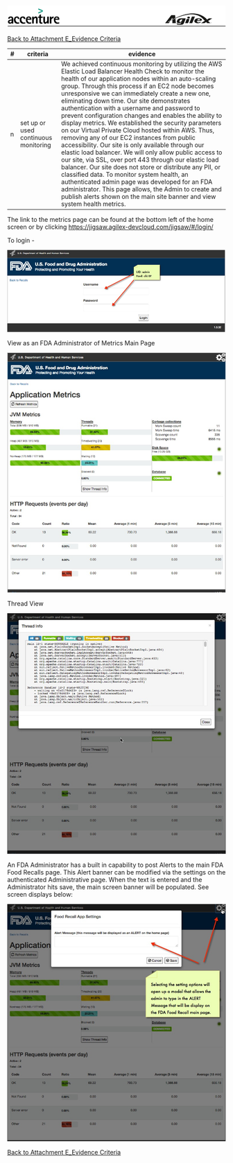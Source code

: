 ![alt tag](https://github.com/AccentureFed/18FRFQ-Response/blob/master/process-documentation/agile-process-photos/response-images/proposal-header.png?raw=true)

[Back to Attachment E_Evidence Criteria](https://github.com/AccentureFed/18FRFQ-Response/blob/master/process-documentation/evidence/README.md)

|#|criteria|evidence|
|-------|---------------|------------------|
|n|set up or used continuous monitoring |We achieved continuous monitoring by utilizing the AWS Elastic Load Balancer Health Check to monitor the health of our application nodes within an auto-scaling group. Through this process if an EC2 node becomes unresponsive we can immediately create a new one, eliminating down time. Our site demonstrates authentication with a username and password to prevent configuration changes and enables the ability to display metrics.  We established the security parameters on our Virtual Private Cloud hosted within AWS.  Thus, removing any of our EC2 instances from public accessibility.  Our site is only available through our elastic load balancer. We will only allow public access to our site, via SSL, over port 443 through our elastic load balancer. Our site does not store or distribute any PII, or classified data.  To monitor system health, an authenticated admin page was developed for an FDA administrator. This page allows, the Admin to create and publish alerts shown on the main site banner and view system health metrics. |


The link to the metrics page can be found at the bottom left of the home screen or by clicking https://jigsaw.agilex-devcloud.com/jigsaw/#/login/

To login - 

![alt tag](https://github.com/AccentureFed/18FRFQ-Response/blob/master/process-documentation/user-centric-design/design_evolution_images/metric_login.jpg?raw=true>)

View as an FDA Administrator of Metrics Main Page 

![alt tag](https://github.com/AccentureFed/18FRFQ-Response/blob/master/process-documentation/user-centric-design/design_evolution_images/metric_main_page.jpg?raw=true>)

Thread View

![alt tag](https://github.com/AccentureFed/18FRFQ-Response/blob/master/process-documentation/user-centric-design/design_evolution_images/metric_threadinfo.jpg?raw=true>)

An FDA Administrator has a built in capability to post Alerts to the main FDA Food Recalls page.  This Alert banner can be modified via the settings on the authenticated Administrative page. When the text is entered and the Administrator hits save, the main screen banner will be populated.  See screen displays below:

![alt tag](https://github.com/AccentureFed/18FRFQ-Response/blob/master/process-documentation/user-centric-design/design_evolution_images/Metric_setting.jpg?raw=true>)



[Back to Attachment E_Evidence Criteria](https://github.com/AccentureFed/18FRFQ-Response/blob/master/process-documentation/evidence/README.md)





